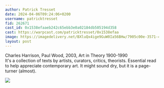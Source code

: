 ```yaml
---
author: Patrick Tresset
date: 2024-04-06T09:24:06+0200
username: patricktresset
fid: 262671
cast_id: 0x1538efaaeb242c65ebb3e0a02184db505194d358
cast: https://warpcast.com/patricktresset/0x1538efaa
image: https://imagedelivery.net/BXluQx4ige9GuW0Ia56BHw/7905c00e-3571-4f3d-e280-0d6b2a960500/original
layout: post
---
```

Charles Harrison, Paul Wood, 2003, Art in Theory 1900-1990  
It's a collection of texts by artists, curators, critics, theorists. Essential read to help appreciate contemporary art. It might sound dry, but it is a page-turner (almost).  

![](https://imagedelivery.net/BXluQx4ige9GuW0Ia56BHw/7905c00e-3571-4f3d-e280-0d6b2a960500/original)